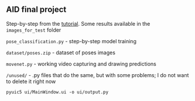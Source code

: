 ## AID final project

Step-by-step from the [tutorial](https://www.tensorflow.org/lite/tutorials/pose_classification). Some results available in the `images_for_test` folder

`pose_classification.py` - step-by-step model training

`dataset/poses.zip` - dataset of poses images

`movenet.py` - working video capturing and drawing predictions

`/unused/` - .py files that do the same, but with some problems; I do not want to delete it right now

`pyuic5 ui/MainWindow.ui -o ui/output.py`